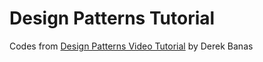 # Design Patterns Tutorial

Codes from [Design Patterns Video Tutorial](https://www.youtube.com/playlist?list=PLF206E906175C7E07) by Derek Banas
